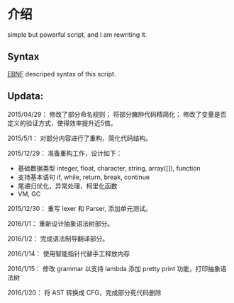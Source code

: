 # 介绍

simple but powerful script, and I am rewriting it.

## Syntax

[EBNF](https://github.com/thinkermao/LL-Script/blob/master/grammar.md) descriped syntax of this script.

## Updata:
	
2015/04/29：
修改了部分命名规则；
将部分臃肿代码精简化；
修改了变量是否定义的验证方式，使得效率提升近5倍。
    
2015/5/1：
对部分内容进行了重构，简化代码结构。
	
2015/12/29：
准备重构工作，设计如下：

- 基础数据类型 integer, float, character, string, array([]), function
- 支持基本语句 if, while, return, break, continue
- 尾递归优化，异常处理，柯里化函数
- VM, GC

2015/12/30：
重写 lexer 和 Parser, 添加单元测试。

2016/1/1：
重新设计抽象语法树部分。

2016/1/2：
完成语法制导翻译部分。

2016/1/14：
使用智能指针代替手工释放内存

2016/1/15：
修改 grammar 以支持 lambda
添加 pretty print 功能，打印抽象语法树

2016/1/20：
将 AST 转换成 CFG，完成部分死代码删除
